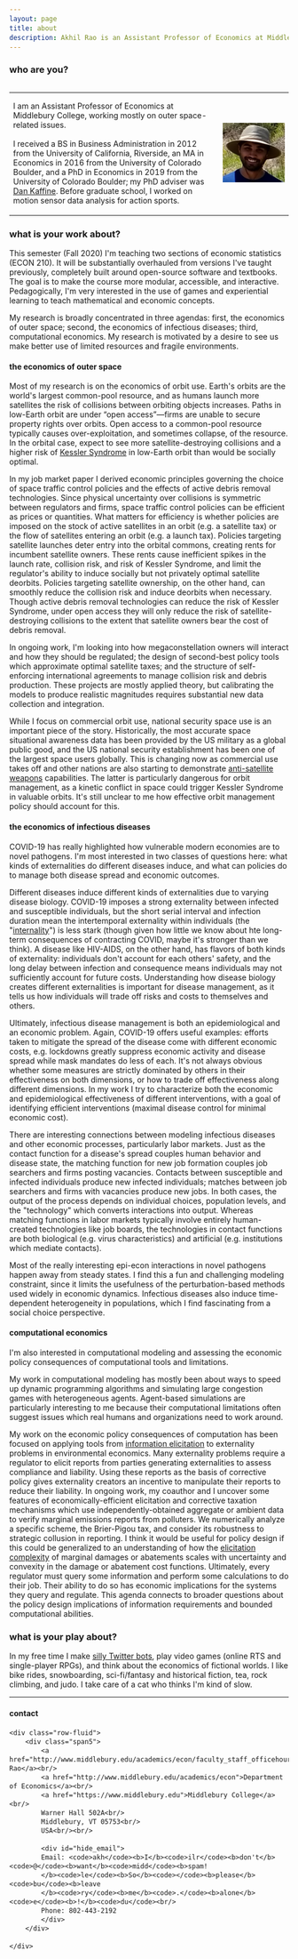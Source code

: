 ```yaml
---
layout: page
title: about
description: Akhil Rao is an Assistant Professor of Economics at Middlebury College; research in environmental and natural resource economics
---
```


### who are you?

<table style="width:100%">
<div class="row">
  <div class="column">
    <td width="75%" class = "left"> 
        <p>  I am an Assistant Professor of Economics at Middlebury College, working mostly on outer space-related issues.<br/><br/> I received a BS in Business Administration in 2012 from the University of California, Riverside, an MA in Economics in 2016 from the University of Colorado Boulder, and a PhD in Economics in 2019 from the University of Colorado Boulder; my PhD adviser was <a href="http://spot.colorado.edu/~daka9342/">Dan Kaffine</a>. Before graduate school, I worked on motion sensor data analysis for action sports.
        </p>
    </td> 
  </div> 
    <div class="column">
    <td width="25%" class = "right">
       <img src="../assets/pics/akhil_hat.png"
                    title="Akhil Rao"
      />
    </td>
  </div>
</div>
</table>

### what is your work about?

This semester (Fall 2020) I'm teaching two sections of economic statistics (ECON 210). It will be substantially overhauled from versions I've taught previously, completely built around open-source software and textbooks. The goal is to make the course more modular, accessible, and interactive. Pedagogically, I'm very interested in the use of games and experiential learning to teach mathematical and economic concepts.

My research is broadly concentrated in three agendas: first, the economics of outer space; second, the economics of infectious diseases; third, computational economics. My research is motivated by a desire to see us make better use of limited resources and fragile environments.

#### the economics of outer space

Most of my research is on the economics of orbit use. Earth's orbits are the world's largest common-pool resource, and as humans launch more satellites the risk of collisions between orbiting objects increases. Paths in low-Earth orbit are under &ldquo;open access&rdquo;&mdash;firms are unable to secure property rights over orbits. Open access to a common-pool resource typically causes over-exploitation, and sometimes collapse, of the resource. In the orbital case, expect to see more satellite-destroying collisions and a higher risk of [Kessler Syndrome](https://en.wikipedia.org/wiki/Kessler_syndrome) in low-Earth orbit than would be socially optimal.

In my job market paper I derived economic principles governing the choice of space traffic control policies and the effects of active debris removal technologies. Since physical uncertainty over collisions is symmetric between regulators and firms, space traffic control policies can be efficient as prices or quantities. What matters for efficiency is whether policies are imposed on the stock of active satellites in an orbit (e.g. a satellite tax) or the flow of satellites entering an orbit (e.g. a launch tax). Policies targeting satellite launches deter entry into the orbital commons, creating rents for incumbent satellite owners. These rents cause inefficient spikes in the launch rate, collision risk, and risk of Kessler Syndrome, and limit the regulator's ability to induce socially but not privately optimal satellite deorbits. Policies targeting satellite ownership, on the other hand, can smoothly reduce the collision risk and induce deorbits when necessary. Though active debris removal technologies can reduce the risk of Kessler Syndrome, under open access they will only reduce the risk of satellite-destroying collisions to the extent that satellite owners bear the cost of debris removal.

In ongoing work, I'm looking into how megaconstellation owners will interact and how they should be regulated; the design of second-best policy tools which approximate optimal satellite taxes; and the structure of self-enforcing international agreements to manage collision risk and debris production. These projects are mostly applied theory, but calibrating the models to produce realistic magnitudes requires substantial new data collection and integration.

While I focus on commercial orbit use, national security space use is an important piece of the story. Historically, the most accurate space situational awareness data has been provided by the US military as a global public good, and the US national security establishment has been one of the largest space users globally. This is changing now as commercial use takes off and other nations are also starting to demonstrate [anti-satellite weapons](https://en.wikipedia.org/wiki/Anti-satellite_weapon) capabilities. The latter is particularly dangerous for orbit management, as a kinetic conflict in space could trigger Kessler Syndrome in valuable orbits. It's still unclear to me how effective orbit management policy should account for this.

#### the economics of infectious diseases

COVID-19 has really highlighted how vulnerable modern economies are to novel pathogens. I'm most interested in two classes of questions here: what kinds of externalities do different diseases induce, and what can policies do to manage both disease spread and economic outcomes.

Different diseases induce different kinds of externalities due to varying disease biology. COVID-19 imposes a strong externality between infected and susceptible individuals, but the short serial interval and infection duration mean the intertemporal externality within individuals (the "[internality](https://en.wikipedia.org/wiki/Internality)") is less stark (though given how little we know about hte long-term consequences of contracting COVID, maybe it's stronger than we think). A disease like HIV-AIDS, on the other hand, has flavors of both kinds of externality: individuals don't account for each others' safety, and the long delay between infection and consequence means individuals may not sufficiently account for future costs. Understanding how disease biology creates different externalities is important for disease management, as it tells us how individuals will trade off risks and costs to themselves and others.

Ultimately, infectious disease management is both an epidemiological and an economic problem. Again, COVID-19 offers useful examples: efforts taken to mitigate the spread of the disease come with different economic costs, e.g. lockdowns greatly suppress economic activity and disease spread while mask mandates do less of each. It's not always obvious whether some measures are strictly dominated by others in their effectiveness on both dimensions, or how to trade off effectiveness along different dimensions. In my work I try to characterize both the economic and epidemiological effectiveness of different interventions, with a goal of identifying efficient interventions (maximal disease control for minimal economic cost).

There are interesting connections between modeling infectious diseases and other economic processes, particularly labor markets. Just as the contact function for a disease's spread couples human behavior and disease state, the matching function for new job formation couples job searchers and firms posting vacancies. Contacts between susceptible and infected individuals produce new infected individuals; matches between job searchers and firms with vacancies produce new jobs. In both cases, the output of the process depends on individual choices, population levels, and the "technology" which converts interactions into output. Whereas matching functions in labor markets typically involve entirely human-created technologies like job boards, the technologies in contact functions are both biological (e.g. virus characteristics) and artificial (e.g. institutions which mediate contacts). 

Most of the really interesting epi-econ interactions in novel pathogens happen away from steady states. I find this a fun and challenging modeling constraint, since it limits the usefulness of the perturbation-based methods used widely in economic dynamics. Infectious diseases also induce time-dependent heterogeneity in populations, which I find fascinating from a social choice perspective.

#### computational economics

I'm also interested in computational modeling and assessing the economic policy consequences of computational tools and limitations. 

My work in computational modeling has mostly been about ways to speed up dynamic programming algorithms and simulating large congestion games with heterogeneous agents. Agent-based simulations are particularly interesting to me because their computational limitations often suggest issues which real humans and organizations need to work around.

My work on the economic policy consequences of computation has been focused on applying tools from [information elicitation](https://sites.google.com/site/informationelicitation/) to externality problems in environmental economics. Many externality problems require a regulator to elicit reports from parties generating externalities to assess compliance and liability. Using these reports as the basis of corrective policy gives externality creators an incentive to manipulate their reports to reduce their liability. In ongoing work, my coauthor and I uncover some features of economically-efficient elicitation and corrective taxation mechanisms which use independently-obtained aggregate or ambient data to verify marginal emissions reports from polluters. We numerically analyze a specific scheme, the Brier-Pigou tax, and consider its robustness to strategic collusion in reporting. I think it would be useful for policy design if this could be generalized to an understanding of how the [elicitation complexity](https://arxiv.org/abs/1506.07212) of marginal damages or abatements scales with uncertainty and convexity in the damage or abatement cost functions. Ultimately, every regulator must query some information and perform some calculations to do their job. Their ability to do so has economic implications for the systems they query and regulate. This agenda connects to broader questions about the policy design implications of information requirements and bounded computational abilities.

<!-- 
#### the economics of scientific investments

The broad question I'm considering is, "How should society prioritize resources among investments in scientific progress?"  While cost-benefit analysis is the guiding principle, there are significant challenges in calculating the benefits of scientific investments, many of which involve fundamental limits of human knowledge and significant lags in realizing benefits. It is difficult to assign probabilities to outcomes we can't conceive of, and it may take many decades before we realize the value of a contribution. I often think of the Fourier transform in this context: [though it was known since at least around 1823, it wasn't until 1930 that Norbert Wiener demonstrated the broad utility of the equation](https://pulse.embs.org/january-2016/highlights-in-the-history-of-the-fourier-transform/). In this context, I wonder under what assumptions cost-benefit analyses of supporting the mathematicians developing these tools would have declared their work beneficial enough to publicly support.

Currently I'm thinking about the economics of investments in particle colliders for high-energy physics. One of the central aims of particle physics is to understand the elementary building blocks of nature. The consensus in the particle physics community seems to be that larger particle colliders are necessary to select between different high-energy theories.

While the costs of collider investments are often relatively easy to measure, their benefits are varied and relatively difficult to measure. They span direct and indirect benefits received by regional economies, including scientific workforces and those who would employ them later, benefits conferred from spinoff technologies (some which are predictable and some which are less so), national security benefits of maintaining a buffer of skilled scientists and engineers, and the direct scientific benefits of the work itself. My goal here as an economist is to frame the ongoing debate about collider investments in the US in rigorous economic terms, provide best practices for conducting cost-benefit analyses for new collider investments around the world, and develop policy guidelines to maximize the net benefits of such investments. -->


### what is your play about?

In my free time I make [silly Twitter bots](https://twitter.com/bakRabot), play video games (online RTS and single-player RPGs), and think about the economics of fictional worlds. I like bike rides, snowboarding, sci-fi/fantasy and historical fiction, tea, rock climbing, and judo. I take care of a cat who thinks I'm kind of slow.

---

<div class="container">
<h4><a name="contact"></a>contact</h4>

    <div class="row-fluid">
        <div class="span5">
            <a href="http://www.middlebury.edu/academics/econ/faculty_staff_officehours/node/623754">Akhil Rao</a><br/>
            <a href="http://www.middlebury.edu/academics/econ">Department of Economics</a><br/>
            <a href="https://www.middlebury.edu">Middlebury College</a><br/>
            Warner Hall 502A<br/>
            Middlebury, VT 05753<br/>
            USA<br/><br/>

            <div id="hide_email">
            Email: <code>akh</code><b>I</b><code>ilr</code><b>don't</b><code>@</code><b>want</b><code>midd</code><b>spam!
            </b><code>le</code><b>So</b><code></code><b>please</b><code>bu</code><b>leave
            </b><code>ry</code><b>me</b><code>.</code><b>alone</b><code>e</code><b>!</b><code>du</code><br/>
            Phone: 802-443-2192
            </div>
        </div>

    </div>
</div>
